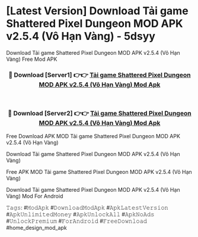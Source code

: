 # [Latest Version] Download Tải game Shattered Pixel Dungeon MOD APK v2.5.4 (Vô Hạn Vàng) - 5dsyy

Download Tải game Shattered Pixel Dungeon MOD APK v2.5.4 (Vô Hạn Vàng) Free Mod APK

<div align="center">
<h3>🔴 Download [Server1] 👉👉 <a href="https://apk-comot.site?title=Tải_game_Shattered_Pixel_Dungeon_MOD_APK_v2.5.4_(Vô_Hạn_Vàng)">Tải game Shattered Pixel Dungeon MOD APK v2.5.4 (Vô Hạn Vàng) Mod Apk</a></h3><br>

<h3>🔴 Download [Server2] 👉👉 <a href="https://apk-comot.site?title=Tải_game_Shattered_Pixel_Dungeon_MOD_APK_v2.5.4_(Vô_Hạn_Vàng)">Tải game Shattered Pixel Dungeon MOD APK v2.5.4 (Vô Hạn Vàng) Mod Apk</a></h3>
</div>


Free Download APK MOD Tải game Shattered Pixel Dungeon MOD APK v2.5.4 (Vô Hạn Vàng)

Download Tải game Shattered Pixel Dungeon MOD APK v2.5.4 (Vô Hạn Vàng) 

Free APK MOD Tải game Shattered Pixel Dungeon MOD APK v2.5.4 (Vô Hạn Vàng) 

Download Tải game Shattered Pixel Dungeon MOD APK v2.5.4 (Vô Hạn Vàng) Mod For Android

𝚃𝚊𝚐𝚜: #𝙼𝚘𝚍𝙰𝚙𝚔 #𝙳𝚘𝚠𝚗𝚕𝚘𝚊𝚍𝙼𝚘𝚍𝙰𝚙𝚔 #𝙰𝚙𝚔𝙻𝚊𝚝𝚎𝚜𝚝𝚅𝚎𝚛𝚜𝚒𝚘𝚗 #𝙰𝚙𝚔𝚄𝚗𝚕𝚒𝚖𝚒𝚝𝚎𝚍𝙼𝚘𝚗𝚎𝚢 #𝙰𝚙𝚔𝚄𝚗𝚕𝚘𝚌𝚔𝙰𝚕𝚕 #𝙰𝚙𝚔𝙽𝚘𝙰𝚍𝚜 #𝚄𝚗𝚕𝚘𝚌𝚔𝙿𝚛𝚎𝚖𝚒𝚞𝚖 #𝙵𝚘𝚛𝙰𝚗𝚍𝚛𝚘𝚒𝚍 #𝙵𝚛𝚎𝚎𝙳𝚘𝚠𝚗𝚕𝚘𝚊𝚍 #home_design_mod_apk
